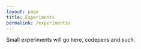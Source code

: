 ```yaml
---
layout: page
title: Experiments
permalink: /experiments/
---
```


<div class="page--experiments">
	Small experiments will go here, codepens and such.
</div>